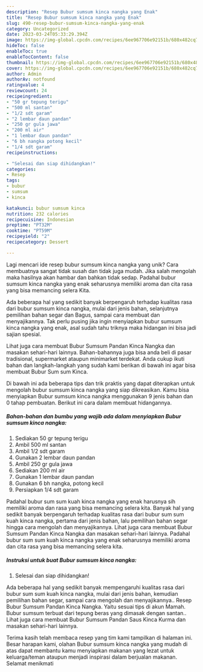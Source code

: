 ```yaml
---
description: "Resep Bubur sumsum kinca nangka yang Enak"
title: "Resep Bubur sumsum kinca nangka yang Enak"
slug: 490-resep-bubur-sumsum-kinca-nangka-yang-enak
category: Uncategorized
date: 2023-03-24T05:33:29.394Z
image: https://img-global.cpcdn.com/recipes/6ee967706e92151b/680x482cq70/bubur-sumsum-kinca-nangka-foto-resep-utama.jpg
hideToc: false
enableToc: true
enableTocContent: false
thumbnail: https://img-global.cpcdn.com/recipes/6ee967706e92151b/680x482cq70/bubur-sumsum-kinca-nangka-foto-resep-utama.jpg
cover: https://img-global.cpcdn.com/recipes/6ee967706e92151b/680x482cq70/bubur-sumsum-kinca-nangka-foto-resep-utama.jpg
author: Admin
authorAv: notfound
ratingvalue: 4
reviewcount: 24
recipeingredient:
- "50 gr tepung terigu"
- "500 ml santan"
- "1/2 sdt garam"
- "2 lembar daun pandan"
- "250 gr gula jawa"
- "200 ml air"
- "1 lembar daun pandan"
- "6 bh nangka potong kecil"
- "1/4 sdt garam"
recipeinstructions:

- "Selesai dan siap dihidangkan!"
categories:
- Resep
tags:
- bubur
- sumsum
- kinca

katakunci: bubur sumsum kinca 
nutrition: 232 calories
recipecuisine: Indonesian
preptime: "PT32M"
cooktime: "PT59M"
recipeyield: "2"
recipecategory: Dessert

---
```





Lagi mencari ide resep bubur sumsum kinca nangka yang unik? Cara membuatnya sangat tidak susah dan tidak juga mudah. Jika salah mengolah maka hasilnya akan hambar dan bahkan tidak sedap. Padahal bubur sumsum kinca nangka yang enak seharusnya memiliki aroma dan cita rasa yang bisa memancing selera Kita.





Ada beberapa hal yang sedikit banyak berpengaruh terhadap kualitas rasa dari bubur sumsum kinca nangka, mulai dari jenis bahan, selanjutnya pemilihan bahan segar dan Bagus, sampai cara membuat dan menyajikannya. Tak perlu pusing jika ingin menyiapkan bubur sumsum kinca nangka yang enak,      asal sudah tahu triknya maka hidangan ini bisa jadi sajian spesial.














Lihat juga cara membuat Bubur Sumsum Pandan Kinca Nangka dan masakan sehari-hari lainnya. Bahan-bahannya juga bisa anda beli di pasar tradisional, supermarket ataupun minimarket terdekat. Anda cukup ikuti bahan dan langkah-langkah yang sudah kami berikan di bawah ini agar bisa membuat Bubur Sum sum Kinca.






Di bawah ini ada beberapa tips dan trik praktis yang dapat diterapkan untuk mengolah bubur sumsum kinca nangka yang siap dikreasikan. Kamu bisa menyiapkan Bubur sumsum kinca nangka menggunakan 9 jenis bahan dan 0 tahap pembuatan. Berikut ini cara dalam membuat hidangannya.

<!--inarticleads1-->

##### Bahan-bahan dan bumbu yang wajib ada dalam menyiapkan Bubur sumsum kinca nangka:

1. Sediakan 50 gr tepung terigu
1. Ambil 500 ml santan
1. Ambil 1/2 sdt garam
1. Gunakan 2 lembar daun pandan
1. Ambil 250 gr gula jawa
1. Sediakan 200 ml air
1. Gunakan 1 lembar daun pandan
1. Gunakan 6 bh nangka, potong kecil
1. Persiapkan 1/4 sdt garam


Padahal bubur sum sum kuah kinca nangka yang enak harusnya sih memiliki aroma dan rasa yang bisa memancing selera kita. Banyak hal yang sedikit banyak berpengaruh terhadap kualitas rasa dari bubur sum sum kuah kinca nangka, pertama dari jenis bahan, lalu pemilihan bahan segar hingga cara mengolah dan menyajikannya. Lihat juga cara membuat Bubur Sumsum Pandan Kinca Nangka dan masakan sehari-hari lainnya. Padahal bubur sum sum kuah kinca nangka yang enak seharusnya memiliki aroma dan cita rasa yang bisa memancing selera kita. 

<!--inarticleads2-->

##### Instruksi untuk buat Bubur sumsum kinca nangka:


1. Selesai dan siap dihidangkan!

Ada beberapa hal yang sedikit banyak mempengaruhi kualitas rasa dari bubur sum sum kuah kinca nangka, mulai dari jenis bahan, kemudian pemilihan bahan segar, sampai cara mengolah dan menyajikannya.. Resep Bubur Sumsum Pandan Kinca Nangka. Yaitu sesuai tips di akun Mamah. Bubur sumsum terbuat dari tepung beras yang dimasak dengan santan.. Lihat juga cara membuat Bubur Sumsum Pandan Saus Kinca Kurma dan masakan sehari-hari lainnya. 

Terima kasih telah membaca resep yang tim kami tampilkan di halaman ini. Besar harapan kami, olahan Bubur sumsum kinca nangka yang mudah di atas dapat membantu kamu menyiapkan makanan yang lezat untuk keluarga/teman ataupun menjadi inspirasi dalam berjualan makanan. Selamat menikmati
